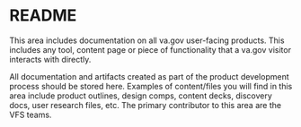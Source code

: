 # README

This area includes documentation on all va.gov user-facing products. This includes any tool, content page or piece of functionality that a va.gov visitor interacts with directly.

All documentation and artifacts created as part of the product development process should be stored here.
Examples of content/files you will find in this area include product outlines, design comps, content decks, discovery docs, user research files, etc.
The primary contributor to this area are the VFS teams.
